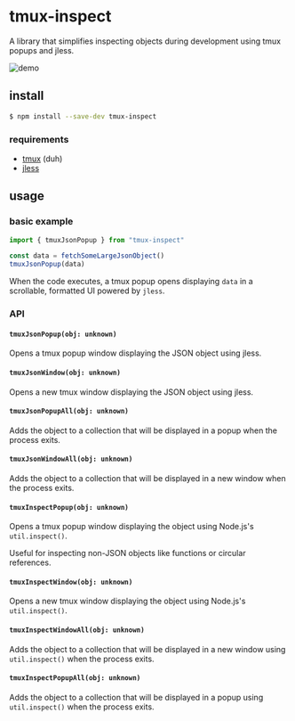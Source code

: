 # tmux-inspect

A library that simplifies inspecting objects during development using tmux
popups and jless.

![demo](https://github.com/user-attachments/assets/cb6769af-ad02-4508-922c-45f8132d0c86)

## install

```sh
$ npm install --save-dev tmux-inspect
```

### requirements

- [tmux](https://github.com/tmux/tmux) (duh)
- [jless](https://jless.io/)

## usage

### basic example

```ts
import { tmuxJsonPopup } from "tmux-inspect"

const data = fetchSomeLargeJsonObject()
tmuxJsonPopup(data)
```

When the code executes, a tmux popup opens displaying `data` in a scrollable,
formatted UI powered by `jless`.

### API

#### `tmuxJsonPopup(obj: unknown)`

Opens a tmux popup window displaying the JSON object using jless.

#### `tmuxJsonWindow(obj: unknown)`

Opens a new tmux window displaying the JSON object using jless.

#### `tmuxJsonPopupAll(obj: unknown)`

Adds the object to a collection that will be displayed in a popup when the
process exits.

#### `tmuxJsonWindowAll(obj: unknown)`

Adds the object to a collection that will be displayed in a new window when the
process exits.

#### `tmuxInspectPopup(obj: unknown)`

Opens a tmux popup window displaying the object using Node.js's
`util.inspect()`.

Useful for inspecting non-JSON objects like functions or circular references.

#### `tmuxInspectWindow(obj: unknown)`

Opens a new tmux window displaying the object using Node.js's `util.inspect()`.

#### `tmuxInspectWindowAll(obj: unknown)`

Adds the object to a collection that will be displayed in a new window using
`util.inspect()` when the process exits.

#### `tmuxInspectPopupAll(obj: unknown)`

Adds the object to a collection that will be displayed in a popup using
`util.inspect()` when the process exits.
